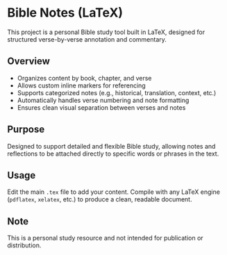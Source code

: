 # Bible Notes (LaTeX)

This project is a personal Bible study tool built in LaTeX, designed for structured verse-by-verse annotation and commentary.

## Overview

- Organizes content by book, chapter, and verse
- Allows custom inline markers for referencing
- Supports categorized notes (e.g., historical, translation, context, etc.)
- Automatically handles verse numbering and note formatting
- Ensures clean visual separation between verses and notes

## Purpose

Designed to support detailed and flexible Bible study, allowing notes and reflections to be attached directly to specific words or phrases in the text.

## Usage

Edit the main `.tex` file to add your content. Compile with any LaTeX engine (`pdflatex`, `xelatex`, etc.) to produce a clean, readable document.

## Note

This is a personal study resource and not intended for publication or distribution.

